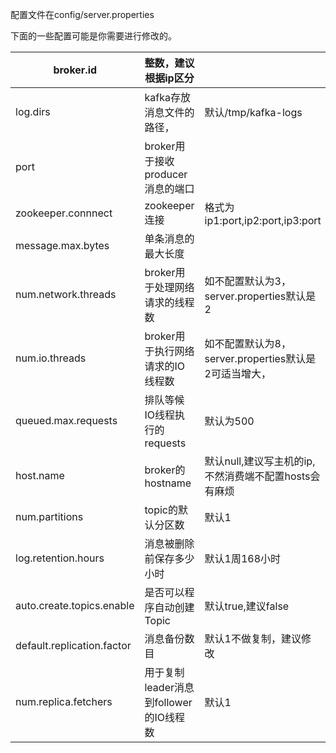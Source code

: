 配置文件在config/server.properties

下面的一些配置可能是你需要进行修改的。

| broker.id                  | 整数，建议根据ip区分                 |                                      |
| -------------------------- | --------------------------- | ------------------------------------ |
| log.dirs                   | kafka存放消息文件的路径，             | 默认/tmp/kafka-logs                    |
| port                       | broker用于接收producer消息的端口     |                                      |
| zookeeper.connnect         | zookeeper连接                 | 格式为  ip1:port,ip2:port,ip3:port      |
| message.max.bytes          | 单条消息的最大长度                   |                                      |
| num.network.threads        | broker用于处理网络请求的线程数          | 如不配置默认为3，server.properties默认是2       |
| num.io.threads             | broker用于执行网络请求的IO线程数        | 如不配置默认为8，server.properties默认是2可适当增大， |
| queued.max.requests        | 排队等候IO线程执行的requests         | 默认为500                               |
| host.name                  | broker的hostname             | 默认null,建议写主机的ip,不然消费端不配置hosts会有麻烦    |
| num.partitions             | topic的默认分区数                 | 默认1                                  |
| log.retention.hours        | 消息被删除前保存多少小时                | 默认1周168小时                            |
| auto.create.topics.enable  | 是否可以程序自动创建Topic             | 默认true,建议false                       |
| default.replication.factor | 消息备份数目                      | 默认1不做复制，建议修改                         |
| num.replica.fetchers       | 用于复制leader消息到follower的IO线程数 | 默认1                                  |